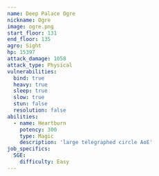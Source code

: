 ```yaml
---
name: Deep Palace Ogre
nickname: Ogre
image: ogre.png
start_floor: 131
end_floor: 135
agro: Sight
hp: 15397
attack_damage: 1058
attack_type: Physical
vulnerabilities:
  bind: true
  heavy: true
  sleep: true
  slow: true
  stun: false
  resolution: false
abilities:
  - name: Heartburn
    potency: 300
    type: Magic
    description: 'large telegraphed circle AoE'
job_specifics:
  SGE:
    difficulty: Easy
---
```

